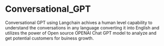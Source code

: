 # Conversational_GPT
Conversational GPT using Langchain achives a human level capability to understand the conversations in any language converting it into English and utilizes the power of Open source OPENAI Chat GPT model to analyze and get potential customers for buiness growth.
